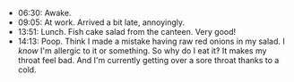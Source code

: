 - 06:30: Awake.
- 09:05: At work. Arrived a bit late, annoyingly. 
- 13:51: Lunch. Fish cake salad from the canteen. Very good!
- 14:13: Poop. Think I made a mistake having raw red onions in my salad. I *know* I'm allergic to it or something. So why do I eat it‽ It makes my throat feel bad. And I'm currently getting over a sore throat thanks to a cold.